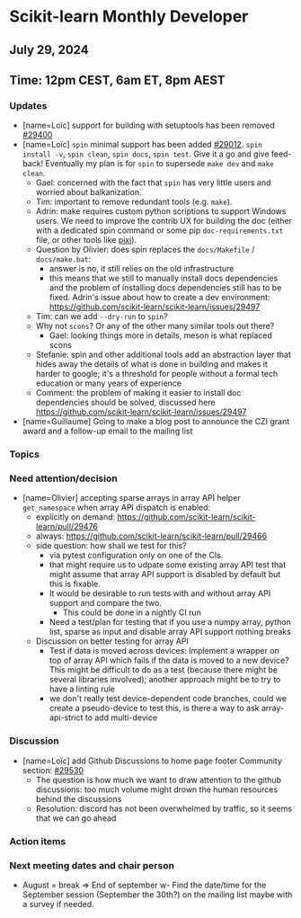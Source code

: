 # Scikit-learn Monthly Developer

## July 29, 2024
## Time: 12pm CEST, 6am ET, 8pm AEST

### Updates
- [name=Loïc] support for building with setuptools has been removed [#29400](https://github.com/scikit-learn/scikit-learn/pull/29400)
- [name=Loïc] `spin` minimal support has been added [#29012](https://github.com/scikit-learn/scikit-learn/pull/29012). `spin install -v`, `spin clean`, `spin docs`, `spin test`. Give it a go and give feed-back! Eventually my plan is for `spin` to supersede `make dev` and `make clean`.
    - Gael: concerned with the fact that `spin` has very little users and worried about balkanization.
    - Tim: important to remove redundant tools (e.g. `make`).
    - Adrin: make requires custom python scriptions to support Windows users. We need to improve the contrib UX for building the doc (either with a dedicated spin command or some pip `doc-requirements.txt` file, or other tools like [pixi](https://pixi.sh/latest/)).
    - Question by Olivier: does spin replaces the `docs/Makefile` / `docs/make.bat`:
        - answer is no, it still relies on the old infrastructure
        - this means that we still to manually install docs dependencies and the problem of installing docs dependencies still has to be fixed. Adrin's issue about how to create a dev environment: https://github.com/scikit-learn/scikit-learn/issues/29497
    - Tim: can we add `--dry-run` to `spin`?
    - Why not `scons`? Or any of the other many similar tools out there?
        - Gael: looking things more in details, meson is what replaced scons
    - Stefanie: spin and other additional tools add an abstraction layer that hides away the details of what is done in building and makes it harder to google; it's a threshold for people without a formal tech education or many years of experience
    - Comment: the problem of making it easier to install doc dependencies should be solved, discussed here https://github.com/scikit-learn/scikit-learn/issues/29497
- [name=Guillaume] Going to make a blog post to announce the CZI grant award and a follow-up email to the mailing list



### Topics

### Need attention/decision

- [name=Olivier] accepting sparse arrays in array API helper `get_namespace` when array API dispatch is enabled:
    - explicitly on demand: https://github.com/scikit-learn/scikit-learn/pull/29476
    - always: https://github.com/scikit-learn/scikit-learn/pull/29466
    - side question: how shall we test for this?
        - via pytest configuration only on one of the CIs.
        - that might require us to udpate some existing array API test that might assume that array API support is disabled by default but this is fixable.
        - It would be desirable to run tests with and without array API support and compare the two.
            - This could be done in a nightly CI run
        - Need a test/plan for testing that if you use a numpy array, python list, sparse as input and disable array API support nothing breaks
    - Discussion on better testing for array API
        - Test if data is moved across devices: Implement a wrapper on top of array API which fails if the data is moved to a new device? This might be difficult to do as a test (because there might be several libraries involved); another approach might be to try to have a linting rule
        - we don't really test device-dependent code branches, could we create a pseudo-device to test this, is there a way to ask array-api-strict to add multi-device

### Discussion

- [name=Loïc] add Github Discussions to home page footer Community section: [#29530](https://github.com/scikit-learn/scikit-learn/issues/29530)
    - The question is how much we want to draw attention to the github discussions: too much volume might drown the human resources behind the discussions
    - Resolution: discord has not been overwhelmed by traffic, so it seems that we can go ahead

### Action items

### Next meeting dates and chair person

- August = break => End of september
w- Find the date/time for the September session (September the 30th?) on the mailing list maybe with a survey if needed.


